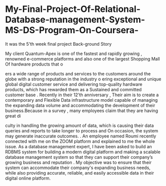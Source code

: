 # My-Final-Project-Of-Relational-Database-management-System-MS-DS-Program-On-Coursera-
It was the 5'th week final project
Back-ground Story

My client Quantum-Apex
is one of the fastest and rapidly growing , renowned e-commerce platforms and also one
of the largest Shopping Mall Of hardware products that o

ers a wide range of products
and services to the customers around the globe with a strong reputation in the industry
o
ering exceptional and unique global digital customer service and delivering
top-quality hardware products, which has rewarded them as a Sustained and committed
customer base . Recently in their 12’th anniversary , Their aim is to create a
contemporary and Flexible Data infrastructure model capable of managing the expanding
data volume and accommodating the development of their business.Because in a survey
, many employees claim that they are having great di

culty in handling the growing
amount of data, which is causing their data queries and reports to take longer to
process and On occasion, the system may generate inaccurate outcomes.
. An employee named Roumi recently connected with me on the ZOOM platform and
explained to me the whole issue. As a database management expert, I have been asked to
build an RDBMS system for building a modern digital platform and making a scalable
database management system so that they can support their company’s growing
business and reputation . My objective was to ensure that their system can
accommodate their company's expanding business needs, while also providing accurate,
reliable, and easily accessible data in their digital online platform.
